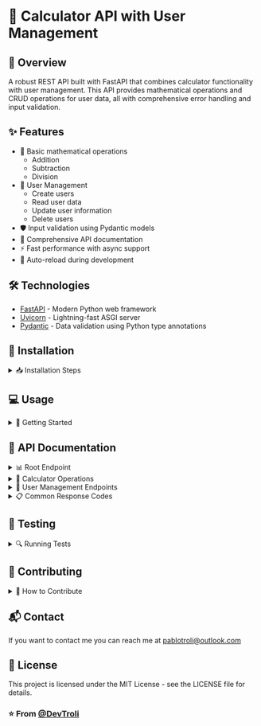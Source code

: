 # 🧮 Calculator API with User Management

## 🌟 Overview
A robust REST API built with FastAPI that combines calculator functionality with user management. This API provides mathematical operations and CRUD operations for user data, all with comprehensive error handling and input validation.

## ✨ Features
- 📘 Basic mathematical operations
    - Addition
    - Subtraction
    - Division
- 👥 User Management
    - Create users
    - Read user data
    - Update user information
    - Delete users
- 🛡️ Input validation using Pydantic models
- 📝 Comprehensive API documentation
- ⚡ Fast performance with async support
- 🔄 Auto-reload during development

## 🛠️ Technologies
- [FastAPI](https://fastapi.tiangolo.com/) - Modern Python web framework
- [Uvicorn](https://www.uvicorn.org/) - Lightning-fast ASGI server
- [Pydantic](https://pydantic-docs.helpmanual.io/) - Data validation using Python type annotations

## 🚀 Installation

<details>
<summary>📥 Installation Steps</summary>

1. Clone the repository:
```bash
git clone https://github.com/DevTroli/calculator-api.git
cd calculator-api
```

2. Create a virtual environment:
```bash
python -m venv .venv --clear
source .venv/bin/activate  # On Windows: .venv\Scripts\activate
```

3. Install dependencies:
```bash
pip install -r requirements.txt
```
</details>

## 💻 Usage

<details>
<summary>🔧 Getting Started</summary>

1. Start the server:
```bash
python FastAPI_Rest.py
```

2. Access the API:
- API Root: http://localhost:8000/
- Interactive Docs: http://localhost:8000/docs
- ReDoc Documentation: http://localhost:8000/redoc
</details>

## 🔌 API Documentation

<details>
<summary>📊 Root Endpoint</summary>

| Attribute | Description |
|-----------|-------------|
| Endpoint | `/` |
| Method | `GET` |
| Description | API information and available endpoints |
| Parameters | None |
| Response | JSON with API metadata and endpoint listing |
| Status Codes | `200`: Success |
</details>

<details>
<summary>🧮 Calculator Operations</summary>

### Sum Endpoint
| Attribute | Description |
|-----------|-------------|
| Endpoint | `/calculator/sum/{a}/{b}` |
| Method | `GET` |
| Description | Calculate sum of two numbers |
| Parameters | `a` (float): First number <br> `b` (float): Second number |
| Response | ```json { "result": float }``` |
| Status Codes | `200`: Success <br> `400`: Invalid input |

### Subtraction Endpoint
| Attribute | Description |
|-----------|-------------|
| Endpoint | `/calculator/subtract/{a}/{b}` |
| Method | `GET` |
| Description | Calculate difference between two numbers |
| Parameters | `a` (float): Number to subtract from <br> `b` (float): Number to subtract |
| Response | ```json { "result": float }``` |
| Status Codes | `200`: Success <br> `400`: Invalid input |

### Division Endpoint
| Attribute | Description |
|-----------|-------------|
| Endpoint | `/calculator/divide/{a}/{b}` |
| Method | `GET` |
| Description | Divide first number by second number |
| Parameters | `a` (float): Dividend <br> `b` (float): Divisor (cannot be zero) |
| Response | ```json { "result": float }``` |
| Status Codes | `200`: Success <br> `400`: Division by zero or invalid input |
</details>

<details>
<summary>👥 User Management Endpoints</summary>

### Create User
| Attribute | Description |
|-----------|-------------|
| Endpoint | `/users/{user_id}` |
| Method | `POST` |
| Description | Create new user |
| URL Parameters | `user_id` (int): Unique identifier for user |
| Request Body | ```json { "name": "string" }``` |
| Response | ```json { "id": int, "name": "string" }``` |
| Status Codes | `201`: Created <br> `400`: Invalid input |

### Get User
| Attribute | Description |
|-----------|-------------|
| Endpoint | `/users/{user_id}` |
| Method | `GET` |
| Description | Retrieve user information |
| Parameters | `user_id` (int): ID of user to retrieve |
| Response | ```json { "id": int, "name": "string" }``` |
| Status Codes | `200`: Success <br> `404`: User not found |

### Update User
| Attribute | Description |
|-----------|-------------|
| Endpoint | `/users/{user_id}` |
| Method | `PUT` |
| Description | Update user information |
| URL Parameters | `user_id` (int): ID of user to update |
| Request Body | ```json { "name": "string" }``` |
| Response | ```json { "id": int, "name": "string" }``` |
| Status Codes | `200`: Success <br> `404`: User not found <br> `400`: Invalid input |

### Delete User
| Attribute | Description |
|-----------|-------------|
| Endpoint | `/users/{user_id}` |
| Method | `DELETE` |
| Description | Delete user |
| Parameters | `user_id` (int): ID of user to delete |
| Response | ```json { "message": "User successfully deleted" }``` |
| Status Codes | `200`: Success <br> `404`: User not found |
</details>

<details>
<summary>📋 Common Response Codes</summary>

| Status Code | Description |
|------------|-------------|
| `200` | Success |
| `201` | Created successfully |
| `400` | Bad Request - Invalid input |
| `404` | Not Found |
| `500` | Internal Server Error |
</details>

## 🧪 Testing

<details>
<summary>🔍 Running Tests</summary>

Execute the test suite using pytest:
```bash
pytest
```
</details>

## 👥 Contributing

<details>
<summary>🤝 How to Contribute</summary>

1. Fork the repository
2. Create your feature branch (git checkout -b amazing-new-feature)
3. Commit your changes (git commit -m '✨ Add amazing feature')
4. Push to the branch (git push origin amazing-new-feature)
5. Open a Pull Request

Alternatively see the GitHub documentation on [creating a pull request](https://help.github.com/en/github/collaborating-with-issues-and-pull-requests/creating-a-pull-request).
</details>

## 📬 Contact
If you want to contact me you can reach me at pablotroli@outlook.com

## 📄 License
This project is licensed under the MIT License - see the LICENSE file for details.

### ⭐️ From [@DevTroli](https://github.com/DevTroli/)

